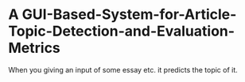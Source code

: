 # A GUI-Based-System-for-Article-Topic-Detection-and-Evaluation-Metrics
When you giving an input of some essay etc. it predicts the topic of it.
